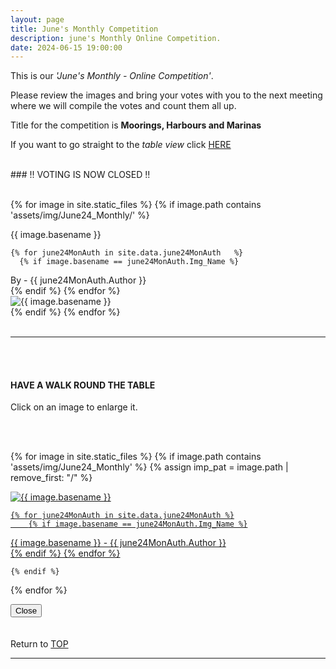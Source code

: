 ```yaml
---
layout: page
title: June's Monthly Competition
description: june's Monthly Online Competition.
date: 2024-06-15 19:00:00
---
```


This is our _'June's Monthly - Online Competition'_. 

Please review the images and bring your votes with you to the next meeting where we will compile the votes and count them all up.
<!-- <a target="_blank" href="https://surveyhero.com/c/k3qpnzzw">VOTE HERE</a>  -->

<p>Title for the competition is <strong>Moorings, Harbours and Marinas</strong></p> 

If you want to go straight to the *table view* click <a href="#tableView">HERE</a>

<br>
### !! VOTING IS NOW CLOSED !!
<br>

<br>

<!-- This loops through all the images in specified folder -->
{% for image in site.static_files %}
    {% if image.path contains 'assets/img/June24_Monthly/' %}
<div class="Number">{{ image.basename }}</div>

<!-- This runs and checks if there is a matching author in the file -->
    {% for june24MonAuth in site.data.june24MonAuth   %}
      {% if image.basename == june24MonAuth.Img_Name %}
<div class="subName">By - {{ june24MonAuth.Author }}</div>
      {% endif %}
    {% endfor %}


<div>
    <img class="col three Comp_Img" src="{{ site.baseurl }}{{ image.path }}" alt="{{ image.basename }}">
</div>
    {% endif %}
{% endfor %}



<br>
<br>

<hr id="tableView">

<br>
<br>

<div class="col three caption">
    <h4>HAVE A WALK ROUND THE TABLE </h4>
    <p>Click on an image to enlarge it.</p>    
</div>

<br>
<br>


<!-- MASONARY GRID -->
<div class="full-width">
	<div class="grid">

{% for image in site.static_files %}
    {% if image.path contains 'assets/img/June24_Monthly' %}
        {% assign imp_pat = image.path | remove_first: "/" %}
<div class="grid__item" data-size="1280x1280">  
    <a href="{{ site.baseurl }}{{ image.path }}" class="img-wrap" alt="{{ image.basename }}">
        <img src="{{ site.baseurl }}{{ image.path }}" alt="{{ image.basename }}" />

    {% for june24MonAuth in site.data.june24MonAuth %}
        {% if image.basename == june24MonAuth.Img_Name %}
<div class="description description--grid">{{ image.basename }} - {{ june24MonAuth.Author }}</div>
        {% endif %}
    {% endfor %}

</a>
</div>

    {% endif %}
{% endfor %}
	</div>

<!-- /grid -->
<div class="preview">
	<button class="action action--close"><i class="fa fa-times"></i><span class="text-hidden">Close</span></button>
	<div class="description description--preview"></div>
</div>
</div>
<!-- MASONARY GRID END -->

<br>
<br>

<div class="col three caption">
    Return to <a href="#top">TOP</a>
</div>

<hr>





